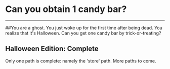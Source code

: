 # Can you obtain 1 candy bar?
---

##You are a ghost.
You just woke up for the first time after being dead. You realize that it's Halloween. Can you get one candy bar by trick-or-treating?

## Halloween Edition: Complete
Only one path is complete: namely the 'store' path. More paths to come.
